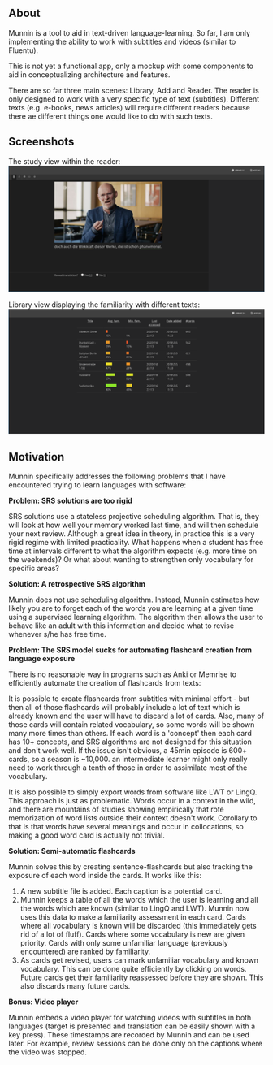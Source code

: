 ## About

Munnin is a tool to aid in text-driven language-learning. So far, I am only implementing the ability to work with subtitles and videos (similar to Fluentu).

This is not yet a functional app, only a mockup with some components to aid in conceptualizing architecture and features.

There are so far three main scenes: Library, Add and Reader. The reader is only designed to work with a very specific type of text (subtitles). Different texts (e.g. e-books, news articles) will require different readers because there ae different things one would like to do with such texts.

## Screenshots

The study view within the reader:
![](./img/reader.png)

Library view displaying the familiarity with different texts:
![](./img/library.png)

## Motivation

Munnin specifically addresses the following problems that I have encountered trying to learn languages with software:

**Problem: SRS solutions are too rigid**

SRS solutions use a stateless projective scheduling algorithm. That is, they will look at how well your memory worked last time, and will then schedule your next review. Although a great idea in theory, in practice this is a very rigid regime with limited practicality. What happens when a student has free time at intervals different to what the algorithm expects (e.g. more time on the weekends)? Or what about wanting to strengthen only vocabulary for specific areas?

**Solution: A retrospective SRS algorithm**

Munnin does not use scheduling algorithm. Instead, Munnin estimates how likely you are to forget each of the words you are learning at a given time using a supervised learning algorithm. The algorithm then allows the user to behave like an adult with this information and decide what to revise whenever s/he has free time.

**Problem: The SRS model sucks for automating flashcard creation from language exposure**

There is no reasonable way in programs such as Anki or Memrise to efficiently automate the creation of flashcards from texts:

It is possible to create flashcards from subtitles with minimal effort - but then all of those flashcards will probably include a lot of text which is already known and the user will have to discard a lot of cards. Also, many of those cards will contain related vocabulary, so some words will be shown many more times than others. If each word is a 'concept' then each card has 10+ concepts, and SRS algorithms are not designed for this situation and don't work well. If the issue isn't obvious, a 45min episode is 600+ cards, so a season is ~10,000. an intermediate learner might only really need to work through a tenth of those in order to assimilate most of the vocabulary.

It is also possible to simply export words from software like LWT or LingQ. This approach is just as problematic. Words occur in a context in the wild, and there are mountains of studies showing empirically that rote memorization of word lists outside their context doesn't work. Corollary to that is that words have several meanings and occur in collocations, so making a good word card is actually not trivial.

**Solution: Semi-automatic flashcards**

Munnin solves this by creating sentence-flashcards but also tracking the exposure of each word inside the cards. It works like this:

1. A new subtitle file is added. Each caption is a potential card.
2. Munnin keeps a table of all the words which the user is learning and all the words which are known (similar to LingQ and LWT). Munnin now uses this data to make a familiarity assessment in each card. Cards where all vocabulary is known will be discarded (this immediately gets rid of a lot of fluff). Cards where some vocabulary is new are given priority. Cards with only some unfamiliar language (previously encountered) are ranked by familiarity.
3. As cards get revised, users can mark unfamiliar vocabulary and known vocabulary. This can be done quite efficiently by clicking on words. Future cards get their familiarity reassessed before they are shown. This also discards many future cards.

**Bonus: Video player**

Munnin embeds a video player for watching videos with subtitles in both languages (target is presented and translation can be easily shown with a key press). These timestamps are recorded by Munnin and can be used later. For example, review sessions can be done only on the captions where the video was stopped.
